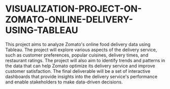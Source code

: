 # VISUALIZATION-PROJECT-ON-ZOMATO-ONLINE-DELIVERY-USING-TABLEAU
This project aims to analyze Zomato's online food delivery data using Tableau. The project will 
explore various aspects of the delivery service, such as customer preferences, popular cuisines,
delivery times, and restaurant ratings. The project will also aim to identify trends and patterns
in the data that can help Zomato optimize its delivery service and improve customer satisfaction. 
The final deliverable will be a set of interactive dashboards that provide insights into the delivery
service's performance and enable stakeholders to make data-driven decisions.
